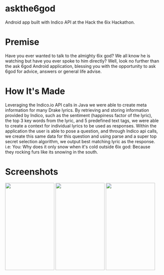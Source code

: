 # askthe6god
Android app built with Indico API at the Hack the 6ix Hackathon.

# Premise
Have you ever wanted to talk to the almighty 6ix god? We all know he is watching but have you ever spoke to him directly? Well, look no further than the ask 6god Android application, blessing you with the opportunity to ask 6god for advice, answers or general life advise.

# How It's Made
Leveraging the Indico.io API calls in Java we were able to create meta information for many Drake lyrics. By retrieving and storing information provided by Indico, such as the sentiment (happiness factor of the lyric), the top 3 key words from the lyric, and 5 predefined text tags, we were able to create a context for individual lyrics to be used as responses. Within the application the user is able to pose a question, and through Indico api calls, we create this same data for this question and using parse and a super top secret selection algorithm, we output best matching lyric as the response. i.e: You: Why does it only snow when it's cold outside 6ix god: Because they rocking furs like its snowing in the south.

# Screenshots
<img src="http://i.imgur.com/yx1cNeK.jpg" alt="" width="160" height="284">
<img src="http://i.imgur.com/GbmvDRD.jpg" alt="" width="160" height="284">
<img src="http://i.imgur.com/34TyDk8.jpg" alt="" width="160" height="284">
